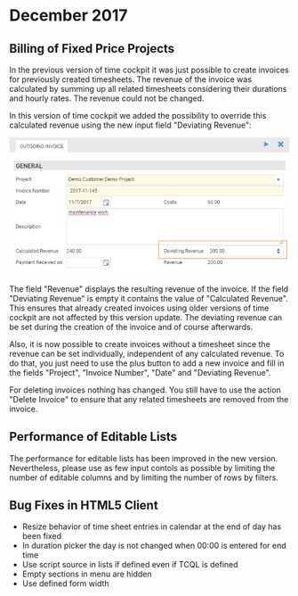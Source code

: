 # December 2017

## Billing of Fixed Price Projects

In the previous version of time cockpit it was just possible to create invoices for previously created timesheets. The revenue of the invoice was calculated by summing up all related timesheets considering their durations and hourly rates. The revenue could not be changed.

In this version of time cockpit we added the possibility to override this calculated revenue using the new input field "Deviating Revenue": 

![Outgoing Invoice](images/2017-11/outgoing-invoice.png "Outgoing Invoice")

The field "Revenue" displays the resulting revenue of the invoice. If the field "Deviating Revenue" is empty it contains the value of "Calculated Revenue". This ensures that already created invoices using older versions of time cockpit are not affected by this version update. The deviating revenue can be set during the creation of the invoice and of course afterwards. 

Also, it is now possible to create invoices without a timesheet since the revenue can be set individually, independent of any calculated revenue. To do that, you just need to use the plus button to add a new invoice and fill in the fields "Project", "Invoice Number", "Date" and "Deviating Revenue".

For deleting invoices nothing has changed. You still have to use the action "Delete Invoice" to ensure that any related timesheets are removed from the invoice.

## Performance of Editable Lists

The performance for editable lists has been improved in the new version. Nevertheless, please use as few input contols as possible by limiting the number of editable columns and by limiting the number of rows by filters.

## Bug Fixes in HTML5 Client

- Resize behavior of time sheet entries in calendar at the end of day has been fixed
- In duration picker the day is not changed when 00:00 is entered for end time
- Use script source in lists if defined even if TCQL is defined
- Empty sections in menu are hidden
- Use defined form width
